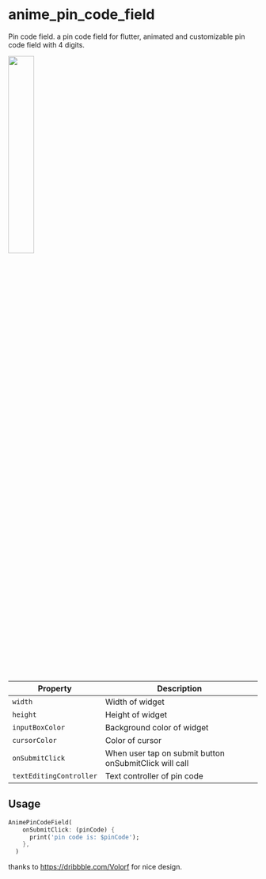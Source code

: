 # anime_pin_code_field

Pin code field.
a pin code field for flutter, animated and customizable pin code field with 4 digits.

<img src="https://user-images.githubusercontent.com/32927238/110198529-7e394580-7e53-11eb-8239-7e3a8cce4d5f.gif" width="32%">

| Property | Description |
| --- | --- |
| `width` | Width of widget |
| `height` | Height of widget |
| `inputBoxColor` | Background color of widget |
| `cursorColor` | Color of cursor |
| `onSubmitClick` | When user tap on submit button onSubmitClick will call  |
| `textEditingController` | Text controller of pin code  |



Usage
-----

```dart
AnimePinCodeField(
    onSubmitClick: (pinCode) {
      print('pin code is: $pinCode');
    },
  )
```
thanks to https://dribbble.com/Volorf for nice design.
